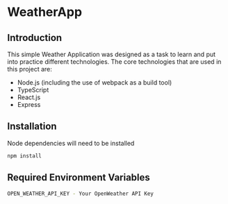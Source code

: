 # WeatherApp

## Introduction

This simple Weather Application was designed as a task to learn and put into practice different technologies. The core technologies
that are used in this project are:

- Node.js (including the use of webpack as a build tool)
- TypeScript
- React.js
- Express

## Installation

Node dependencies will need to be installed

```bash
npm install
```

## Required Environment Variables

```bash
OPEN_WEATHER_API_KEY - Your OpenWeather API Key
```
